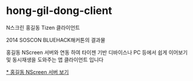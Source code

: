 hong-gil-dong-client
====================

N스크린 홍길동  Tizen 클라이언트

2014 SOSCON BLUEHACK해커톤의 결과물

홍길동 NScreen 서버와 연동 하여 타이젠 기반 디바이스나 PC 등에서 쉽게 이어보기 및 동시재생을 도와주는 앱 클라이언트 입니다


<a href="https://github.com/honggd/hong-gil-dong-server" target="_blank">* 홍길동 NScreen 서버 보기</a>
